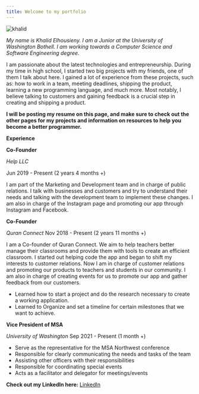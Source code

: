 ```yaml
---
title: Welcome to my portfolio
--- 
```


![khalid](https://user-images.githubusercontent.com/47620535/135769388-246dd1d8-67fb-4652-b96c-d4955143a245.JPG)

_My name is Khalid Elhousieny. I am a Junior at the University of Washington Bothell. I am working towards a Computer Science and Software Engineering degree._ 

I am passionate about the latest technologies and entrepreneurship. During my time in high school, I started two big projects with my friends, one of them I talk about here. I gained a lot of experience from these projects, such as: how to work in a team, meeting deadlines, shipping the product, learning a new programming language, and much more. Most notably, I believe talking to customers and gaining feedback is a crucial step in creating and shipping a product. 

**I will be posting my resume on this page, and make sure to check out the other pages for my projects and information on resources to help you become a better programmer.**


**Experience**

**Co-Founder**

_Help LLC_

Jun 2019 - Present (2 years 4 months +)

I am part of the Marketing and Development team and in charge of public relations. I talk with businesses and customers and try to understand their needs and talking with the development team to implement these changes. I am also in charge of the Instagram page and promoting our app through Instagram and Facebook.


**Co-Founder**

_Quran Connect_
  Nov 2018 - Present (2 years 11 months +)

I am a Co-founder of Quran Connect. We aim to help teachers better manage their classrooms and provide them with tools to create an efficient classroom. I started out helping code the app and began to shift my interests to customer relations. Now I am in charge of customer relations and promoting our products to teachers and students in our community. I am also in charge of creating events for us to promote our app and gather feedback from our customers.
- Learned how to start a project and do the research necessary to create a working application.
- Learned to Organize and set a timeline for certain milestones that we want to achieve.

**Vice President of MSA**

_University of Washington_
Sep 2021 - Present (1 month +)

-	Serve as the representative for the MSA Northwest conference
-	Responsible for clearly communicating the needs and tasks of the team
-	Assisting other officers with their responsibilities
-	Responsible for coordinating special events
-	Acts as a facilitator and delegator for meetings/events

**Check out my LinkedIn here:**
[LinkedIn](linkedin.com/in/khalid-elhousieny-752b37ab)
